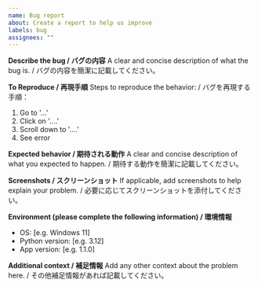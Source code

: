 ```yaml
---
name: Bug report
about: Create a report to help us improve
labels: bug
assignees: ""
---
```


**Describe the bug / バグの内容**
A clear and concise description of what the bug is. / バグの内容を簡潔に記載してください。

**To Reproduce / 再現手順**
Steps to reproduce the behavior: / バグを再現する手順：

1. Go to '...'
2. Click on '....'
3. Scroll down to '....'
4. See error

**Expected behavior / 期待される動作**
A clear and concise description of what you expected to happen. / 期待する動作を簡潔に記載してください。

**Screenshots / スクリーンショット**
If applicable, add screenshots to help explain your problem. / 必要に応じてスクリーンショットを添付してください。

**Environment (please complete the following information) / 環境情報**

- OS: [e.g. Windows 11]
- Python version: [e.g. 3.12]
- App version: [e.g. 1.1.0]

**Additional context / 補足情報**
Add any other context about the problem here. / その他補足情報があれば記載してください。
